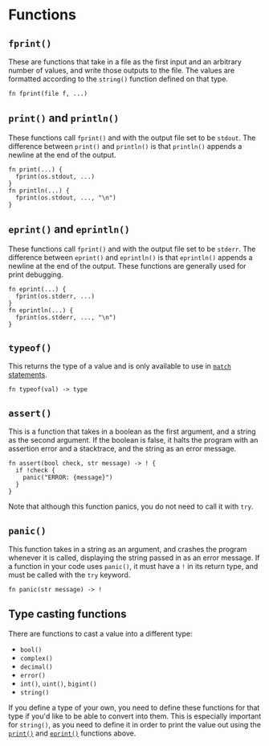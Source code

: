 # Functions

## `fprint()`

These are functions that take in a file as the first input and an arbitrary number of values, and write those outputs to the file. The values are formatted according to the `string()` function defined on that type.

```
fn fprint(file f, ...)
```

## `print()` and `println()`

These functions call `fprint()` and with the output file set to be `stdout`. The difference between `print()` and `println()` is that `println()` appends a newline at the end of the output.

```
fn print(...) {
  fprint(os.stdout, ...)
}
fn println(...) {
  fprint(os.stdout, ..., "\n")
}
```

## `eprint()` and `eprintln()`

These functions call `fprint()` and with the output file set to be `stderr`. The difference between `eprint()` and `eprintln()` is that `eprintln()` appends a newline at the end of the output. These functions are generally used for print debugging.

```
fn eprint(...) {
  fprint(os.stderr, ...)
}
fn eprintln(...) {
  fprint(os.stderr, ..., "\n")
}
```

## `typeof()`

This returns the type of a value and is only available to use in [`match` statements](../conditionals/pattern-matching).

```
fn typeof(val) -> type
```

## `assert()`

This is a function that takes in a boolean as the first argument, and a string as the second argument. If the boolean is false, it halts the program with an assertion error and a stacktrace, and the string as an error message.

```
fn assert(bool check, str message) -> ! {
  if !check {
    panic("ERROR: {message}")
  }
}
```

Note that although this function panics, you do not need to call it with `try`.

## `panic()`

This function takes in a string as an argument, and crashes the program whenever it is called, displaying the string passed in as an error message. If a function in your code uses `panic()`, it must have a `!` in its return type, and must be called with the `try` keyword.

```
fn panic(str message) -> !
```

## Type casting functions

There are functions to cast a value into a different type:

- `bool()`
- `complex()`
- `decimal()`
- `error()`
- `int()`, `uint()`, `bigint()`
- `string()`

If you define a type of your own, you need to define these functions for that type if you'd like to be able to convert into them. This is especially important for `string()`, as you need to define it in order to print the value out using the [`print()`](#print-and-println) and [`eprint()`](#eprint-and-eprintln) functions above.
